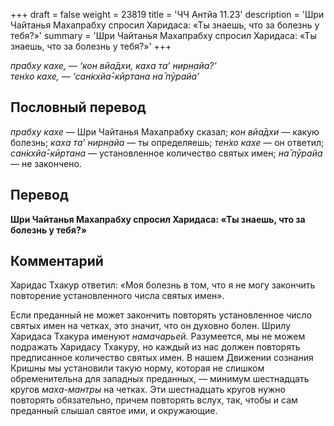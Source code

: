 +++
draft = false
weight = 23819
title = 'ЧЧ Антйа 11.23'
description = 'Шри Чайтанья Махапрабху спросил Харидаса: «Ты знаешь, что за болезнь у тебя?»'
summary = 'Шри Чайтанья Махапрабху спросил Харидаса: «Ты знаешь, что за болезнь у тебя?»'
+++

_прабху кахе, — ‘кон вйа̄дхи, каха та’ нирн̣айа?’  
тен̇хо кахе, — ‘сан̇кхйа̄-кӣртана на̄ пӯрайа’_

## Пословный перевод

_прабху_ _кахе_ — Шри Чайтанья Махапрабху сказал; _кон_ _вйа̄дхи_ — какую болезнь; _каха_ _та’_ _нирн̣айа_ — ты определяешь; _тен̇хо_ _кахе_ — он ответил; _сан̇кхйа̄_\-_кӣртана_ — установленное количество святых имен; _на̄_ _пӯрайа_ — не закончено.

## Перевод

**Шри Чайтанья Махапрабху спросил Харидаса: «Ты знаешь, что за болезнь у тебя?»**

## Комментарий

Харидас Тхакур ответил: «Моя болезнь в том, что я не могу закончить повторение установленного числа святых имен».

Если преданный не может закончить повторять установленное число святых имен на четках, это значит, что он духовно болен. Шрилу Харидаса Тхакура именуют _намачарьей._ Разумеется, мы не можем подражать Харидасу Тхакуру, но каждый из нас должен повторять предписанное количество святых имен. В нашем Движении сознания Кришны мы установили такую норму, которая не слишком обременительна для западных преданных, — минимум шестнадцать кругов _маха-мантры_ на четках. Эти шестнадцать кругов нужно повторять обязательно, причем повторять вслух, так, чтобы и сам преданный слышал святое ими, и окружающие.
